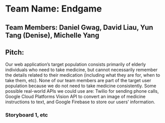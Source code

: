 # Team Name: Endgame
## Team Members: Daniel Gwag, David Liau, Yun Tang (Denise), Michelle Yang
## Pitch:
Our web application’s target population consists primarily of elderly individuals who need to take medicine, but cannot necessarily remember the details related to their medication (including what they are for, when to take them, etc). None of our team members are part of the target user population because we do not need to take medicine consistently. Some possible real-world APIs we could use are: Twilio for sending phone calls, Google Cloud Platforms Vision API to convert an image of medicine instructions to text, and Google Firebase to store our users’ information. 

### Storyboard 1, etc
